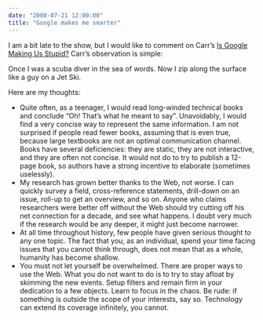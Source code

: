 ```yaml
---
date: "2008-07-21 12:00:00"
title: "Google makes me smarter"
---
```




I am a bit late to the show, but I would like to comment on Carr&rsquo;s [Is Google Making Us Stupid?](http://www.theatlantic.com/magazine/archive/2008/07/is-google-making-us-stupid/306868/) Carr&rsquo;s observation is simple:

> 
Once I was a scuba diver in the sea of words. Now I zip along the surface like a guy on a Jet Ski. 


Here are my thoughts:

- Quite often, as a teenager, I would read long-winded technical books and conclude &ldquo;Oh! That&rsquo;s what he meant to say&rdquo;. Unavoidably, I would find a very concise way to represent the same information. I am not surprised if people read fewer books, assuming that is even true, because large textbooks are not an optimal communication channel. Books have several deficiencies: they are static, they are not interactive, and they are often not concise. It would not do to try to publish a 12-page book, so authors have a strong incentive to elaborate (sometimes uselessly).
- My research has grown better thanks to the Web, not worse. I can quickly survey a field, cross-reference statements, drill-down on an issue, roll-up to get an overview, and so on. Anyone who claims researchers were better off without the Web should try cutting off his net connection for a decade, and see what happens. I doubt very much if the research would be any deeper, it might just become narrower.
- At all time throughout history, few people have given serious thought to any one topic. The fact that you, as an individual, spend your time facing issues that you cannot think through, does not mean that as a whole, humanity has become shallow. 
- You must not let yourself be overwhelmed. There are proper ways to use the Web. What you do not want to do is to try to stay afloat by skimming the new events. Setup filters and remain firm in your dedication to a few objects. Learn to focus in the chaos. Be rude: if something is outside the scope of your interests, say so. Technology can extend its coverage infinitely, you cannot.



